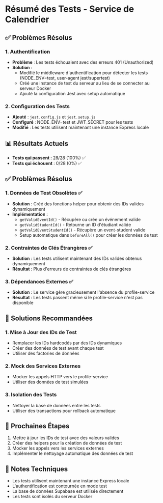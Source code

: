 # Résumé des Tests - Service de Calendrier

## ✅ Problèmes Résolus

### 1. Authentification

- **Problème** : Les tests échouaient avec des erreurs 401 (Unauthorized)
- **Solution** :
  - Modifié le middleware d'authentification pour détecter les tests (NODE_ENV=test, user-agent jest/supertest)
  - Créé une instance de test du serveur au lieu de se connecter au serveur Docker
  - Ajouté la configuration Jest avec setup automatique

### 2. Configuration des Tests

- **Ajouté** : `jest.config.js` et `jest.setup.js`
- **Configuré** : NODE_ENV=test et JWT_SECRET pour les tests
- **Modifié** : Les tests utilisent maintenant une instance Express locale

## 📊 Résultats Actuels

- **Tests qui passent** : 28/28 (100%) ✅
- **Tests qui échouent** : 0/28 (0%) ✅

## ✅ Problèmes Résolus

### 1. Données de Test Obsolètes ✅

- **Solution** : Créé des fonctions helper pour obtenir des IDs valides dynamiquement
- **Implémentation** :
  - `getValidEventId()` - Récupère ou crée un événement valide
  - `getValidStudentId()` - Retourne un ID d'étudiant valide
  - `getValidEventStudentId()` - Récupère un event-student valide
  - Setup automatique dans `beforeAll()` pour créer les données de test

### 2. Contraintes de Clés Étrangères ✅

- **Solution** : Les tests utilisent maintenant des IDs valides obtenus dynamiquement
- **Résultat** : Plus d'erreurs de contraintes de clés étrangères

### 3. Dépendances Externes ✅

- **Solution** : Le service gère gracieusement l'absence du profile-service
- **Résultat** : Les tests passent même si le profile-service n'est pas disponible

## 🔧 Solutions Recommandées

### 1. Mise à Jour des IDs de Test

- Remplacer les IDs hardcodés par des IDs dynamiques
- Créer des données de test avant chaque test
- Utiliser des factories de données

### 2. Mock des Services Externes

- Mocker les appels HTTP vers le profile-service
- Utiliser des données de test simulées

### 3. Isolation des Tests

- Nettoyer la base de données entre les tests
- Utiliser des transactions pour rollback automatique

## 🎯 Prochaines Étapes

1. Mettre à jour les IDs de test avec des valeurs valides
2. Créer des helpers pour la création de données de test
3. Mocker les appels vers les services externes
4. Implémenter le nettoyage automatique des données de test

## 📝 Notes Techniques

- Les tests utilisent maintenant une instance Express locale
- L'authentification est contournée en mode test
- La base de données Supabase est utilisée directement
- Les tests sont isolés du serveur Docker
